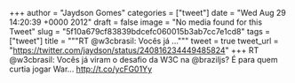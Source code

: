 
+++
author = "Jaydson Gomes"
categories = ["tweet"]
date = "Wed Aug 29 14:20:39 +0000 2012"
draft = false
image = "No media found for this Tweet"
slug = "5f10a679cf83839bdcefc060015b3ab7cc7e1cd8"
tags = ["tweet"]
title = """RT @w3cbrasil: Vocês já  ..."""
tweet = true
tweet_url = "https://twitter.com/jaydson/status/240816234449485824"
+++
RT @w3cbrasil: Vocês já  viram o desafio da W3C na @braziljs? É para quem curtia jogar War... http://t.co/ycFG01Yy
